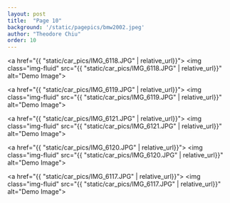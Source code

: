 ```yaml
---
layout: post
title:  "Page 10"
background: '/static/pagepics/bmw2002.jpeg'
author: "Theodore Chiu"
order: 10
---
```


<a href="{{ "static/car_pics/IMG_6118.JPG" | relative_url}}">
	<img class="img-fluid" src="{{ "static/car_pics/IMG_6118.JPG" | relative_url}}" alt="Demo Image">
</a>

<a href="{{ "static/car_pics/IMG_6119.JPG" | relative_url}}">
	<img class="img-fluid" src="{{ "static/car_pics/IMG_6119.JPG" | relative_url}}" alt="Demo Image">
</a>

<a href="{{ "static/car_pics/IMG_6121.JPG" | relative_url}}">
	<img class="img-fluid" src="{{ "static/car_pics/IMG_6121.JPG" | relative_url}}" alt="Demo Image">
</a>

<a href="{{ "static/car_pics/IMG_6120.JPG" | relative_url}}">
	<img class="img-fluid" src="{{ "static/car_pics/IMG_6120.JPG" | relative_url}}" alt="Demo Image">
</a>

<a href="{{ "static/car_pics/IMG_6117.JPG" | relative_url}}">
	<img class="img-fluid" src="{{ "static/car_pics/IMG_6117.JPG" | relative_url}}" alt="Demo Image">
</a>

